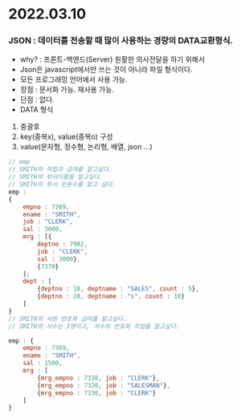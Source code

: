 # 2022.03.10

### JSON : 데이터를 전송할 때 많이 사용하는 경량의 DATA교환형식.
- why? : 프론트-백앤드(Server) 원활한 의사전달을 하기 위해서
- Json은 javascript에서만 쓰는 것이 아니라 파일 형식이다.
- 모든 프로그래밍 언어에서 사용 가능.
- 장점 : 문서화 가능. 재사용 가능.
- 단점 : 없다.
- DATA 형식
1. 중괄호
2. key(중복x), value(중복o) 구성
3. value(문자형, 정수형, 논리형, 배열, json ...)
```js
// emp
// SMITH의 직업과 급여를 알고싶다.
// SMITH의 부서이름을 알고싶다.
// SMITH의 부서 인원수를 알고 싶다.
emp :
{
    empno : 7369,
    ename : "SMITH",
    job : "CLERK",
    sal : 3000,
    mrg : [{
        deptno : 7902,
        job : "CLERK",
        sal : 3000},
        {7370}
    ];
    dept : [
        {deptno : 10, deptname : "SALES", count : 5},
        {deptno : 20, deptname : "s", count : 10}
    ]
}
// SMITH의 사원 번호와 급여를 알고싶다.
// SMITH의 사수는 3명이고, 사수의 번호화 직업을 알고싶다.

emp : {
    empno : 7369,
    ename : "SMITH",
    sal : 1500,
    mrg : [
        {mrg_empno : 7310, job : "CLERK"},
        {mrg_empno : 7320, job : "SALESMAN"},
        {mrg_empno : 7330, job : "CLERK"}
    ]
}
```